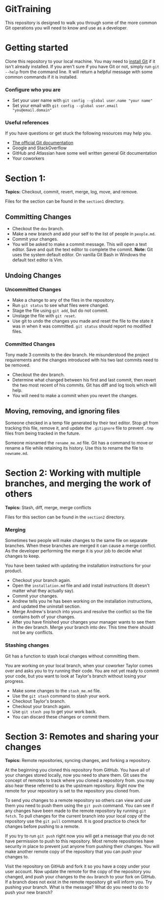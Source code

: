 # GitTraining

This repository is designed to walk you through some of the more common Git operations you will need to know and use as a developer.

# Getting started
Clone this repository to your local machine. You may need to [install Git](https://git-scm.com/downloads) if it isn't already installed.
If you aren't sure if you have Git or not, simply run `git --help` from the command line.
It will return a helpful message with some common commands if it is installed.


### Configure who you are
- Set your user name with `git config --global user.name "your name"`
- Set your email with `git config --global user.email "you@email.domain"`

### Useful references
If you have questions or get stuck the following resources may help you.

- [The official Git documentation](https://git-scm.com/docs)
- Google and StackOverflow
- GitHub and Atlassian have some well written general Git documentation
- Your coworkers


# Section 1: 
**Topics:** Checkout, commit, revert, merge, log, move, and remove.

Files for the section can be found in the `section1` directory.

## Committing Changes
- Checkout the `dev` branch.
- Make a new branch and add your self to the list of people in `people.md`.
- Commit your changes.
- You will be asked to make a commit message. This will open a text editor. Save and quit the text editor to complete the commit. **Note:** Git uses the system default editor. On vanilla Git Bash in Windows the default text editor is Vim.

## Undoing Changes

### Uncommitted Changes
- Make a change to any of the files in the repository.
- Run `git status` to see what files were changed.
- Stage the file using `git add`, but do not commit.
- Unstage the file with `git reset`.
- Use git to undo the changes you made and reset the file to the state it was in when it was committed. `git status` should report no modified files.


### Committed Changes
Tony made 3 commits to the dev branch. He misunderstood the project requirements and the changes introduced with his two last commits need to be removed.
- Checkout the dev branch.
- Determine what changed between his first and last commit, then revert the two most recent of his commits. Git has diff and log tools which will help.
- You will need to make a commit when you revert the changes.

## Moving, removing, and ignoring files
Someone checked in a temp file generated by their text editor. Stop git from tracking this file, remove it, and update the `.gitignore` file to prevent `.tmp` files from being tracked in the future.

Someone misnamed the `rename_me.md` file. Git has a command to move or rename a file while retaining its history. Use this to rename the file to `newname.md`.

# Section 2: Working with multiple branches, and merging the work of others
**Topics:** Stash, diff, merge, merge conflicts

Files for this section can be found in the `section2` directory.

### Merging
Sometimes two people will make changes to the same file on separate branches. 
When these branches are merged it can cause a merge conflict. 
As the developer performing the merge it is your job to decide what changes to keep.

You have been tasked with updating the installation instructions for your product.
- Checkout your branch again.
- Open the `installation.md` file and add install instructions (It doesn't matter what they actually say).
- Commit your changes.
- Andrew tells you he has been working on the installation instructions, and updated the uninstall section.
- Merge Andrew's branch into yours and resolve the conflict so the file contains both of your changes.
- After you have finished your changes your manager wants to see them in the dev branch. Merge your branch into dev. This time there should not be any conflicts.

### Stashing changes
Git has a function to stash local changes without committing them.

You are working on your local branch, when your coworker Taylor comes over and asks you to try running their code. You are not yet ready to commit your code, but you want to look at Taylor's branch without losing your progress.
- Make some changes to the `stash_me.md` file.
- Use the `git stash` command to stash your work.
- Checkout Taylor's branch.
- Checkout your branch again.
- Use `git stash pop` to get your work back.
- You can discard these changes or commit them.


# Section 3: Remotes and sharing your changes
**Topics:** Remote repositories, syncing changes, and forking a repository.

At the beginning you cloned this repository from GitHub. You have all of your changes stored locally, now you need to share them. 
Git uses the concept of remotes to track where you cloned a repository from. you may also hear these referred to as the upstream repository. 
Right now the remote for your repository is set to the repository you cloned from.

To send you changes to a remote repository so others can view and use them you need to push them using the `git push` command. 
You can see if any changes have been made to the remote repository by running `git fetch`. 
To pull changes for the current branch into your local copy of the repository use the `git pull` command.
It is good practice to check for changes before pushing to a remote.

If you try to run `git push` right now you will get a message that you do not have permission to push to this repository. Most remote repositories have security in place to prevent just anyone from pushing their changes. You will make another remote copy of the repository that you can push your changes to.

 Visit the repository on GitHub and fork it so you have a copy under your user account. 
 Now update the remote for the copy of the repository you changed, and push your changes to the `dev` branch to your fork on GitHub. 
 If a branch does not exist in the remote repository git will inform you.
 Try pushing your branch. What is the message? 
 What do you need to do to push your new branch?
